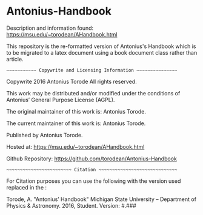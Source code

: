 # Antonius-Handbook
Description and information found: https://msu.edu/~torodean/AHandbook.html

This repository is the re-formatted version of Antonius's Handbook which is to be migrated to a latex document using a book document class rather than article.

~~~~~~~~~~~~~~~~~~~~~~~~~~~~~~~~~~~~~~~~~~~~~~~~~~~~~~~~~~~~~~~
~~~~~~~~~~~ Copywrite and Licensing Information ~~~~~~~~~~~~~~~
~~~~~~~~~~~~~~~~~~~~~~~~~~~~~~~~~~~~~~~~~~~~~~~~~~~~~~~~~~~~~~~

Copywrite 2016 Antonius Torode All rights reserved.

This work may be distributed and/or modified under the conditions of Antonius’ General Purpose License (AGPL).

The original maintainer of this work is: Antonius Torode.

The current maintainer of this work is: Antonius Torode.

Published by Antonius Torode.

Hosted at: https://msu.edu/~torodean/AHandbook.html

Github Repository: https://github.com/torodean/Antonius-Handbook

~~~~~~~~~~~~~~~~~~~~~~~~~~~~~~~~~~~~~~~~~~~~~~~~~~~~~~~~~~~~~~~
~~~~~~~~~~~~~~~~~~~~~~~~ Citation ~~~~~~~~~~~~~~~~~~~~~~~~~~~~~
~~~~~~~~~~~~~~~~~~~~~~~~~~~~~~~~~~~~~~~~~~~~~~~~~~~~~~~~~~~~~~~

For Citation purposes you can use the following with the version used replaced in the :

Torode, A. "Antonius’ Handbook" Michigan State University – Department of Physics & Astronomy. 2016, Student. Version: #.###





